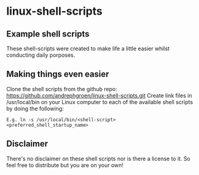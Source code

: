 # linux-shell-scripts

## Example shell scripts
These shell-scripts were created to make life a little easier whilst conducting daily porposes.

## Making things even easier
Clone the shell scripts from the github repo: https://github.com/andrephgroen/linux-shell-scripts.git
Create link files in /usr/local/bin on your Linux computer to each of the available shell scripts by doing the following:
```shell
E.g. ln -s /usr/local/bin/<shell-script> <preferred_shell_startup_name>
```

## Disclaimer
There's no disclaimer on these shell scripts nor is there a license to it. So feel free to distribute but you are on your own!
